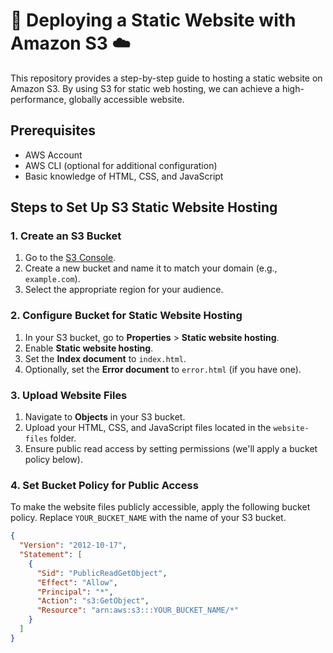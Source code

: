 # 🚀 Deploying a Static Website with Amazon S3 ☁️

This repository provides a step-by-step guide to hosting a static website on Amazon S3. By using S3 for static web hosting, we can achieve a high-performance, globally accessible website.

## Prerequisites
- AWS Account
- AWS CLI (optional for additional configuration)
- Basic knowledge of HTML, CSS, and JavaScript

## Steps to Set Up S3 Static Website Hosting

### 1. Create an S3 Bucket

1. Go to the [S3 Console](https://s3.console.aws.amazon.com/).
2. Create a new bucket and name it to match your domain (e.g., `example.com`).
3. Select the appropriate region for your audience.

### 2. Configure Bucket for Static Website Hosting

1. In your S3 bucket, go to **Properties** > **Static website hosting**.
2. Enable **Static website hosting**.
3. Set the **Index document** to `index.html`.
4. Optionally, set the **Error document** to `error.html` (if you have one).

### 3. Upload Website Files

1. Navigate to **Objects** in your S3 bucket.
2. Upload your HTML, CSS, and JavaScript files located in the `website-files` folder.
3. Ensure public read access by setting permissions (we'll apply a bucket policy below).

### 4. Set Bucket Policy for Public Access

To make the website files publicly accessible, apply the following bucket policy. Replace `YOUR_BUCKET_NAME` with the name of your S3 bucket.

```json
{
  "Version": "2012-10-17",
  "Statement": [
    {
      "Sid": "PublicReadGetObject",
      "Effect": "Allow",
      "Principal": "*",
      "Action": "s3:GetObject",
      "Resource": "arn:aws:s3:::YOUR_BUCKET_NAME/*"
    }
  ]
}
 
